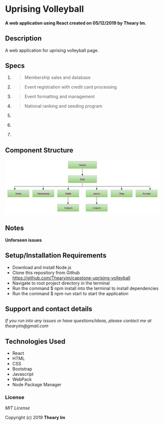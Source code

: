 # Uprising Volleyball
#### A web application using React created on 05/12/2019 by Theary Im.

## Description
A web application for uprising volleyball page.

## Specs
1. > Membership sales and database
2. > Event registration with credit card processing
3. > Event formatting and management
4. > National ranking and seeding program
5. >
6. >
7. >
## Component Structure
![Component Diagram](https://github.com/Thearyim/capstone-uprising-volleyball/blob/master/src/assets/documentation/ComponentDiagram.PNG)
## Notes
**Unforseen issues**  

## Setup/Installation Requirements
* Download and install Node.js
* Clone this repository from Github https://github.com/Thearyim/capstone-uprising-volleyball
* Navigate to root project directory in the terminal
* Run the command $ npm install into the terminal to install dependencies
* Run the command $ npm run start to start the application

## Support and contact details
_If you run into any issues or have questions/ideas, please contact me at thearyim@gmail.com_

## Technologies Used
* React
* HTML
* CSS
* Bootstrap
* Javascript
* WebPack
* Node Package Manager

### License
*MIT License*

Copyright (c) 2019 **Theary Im**
